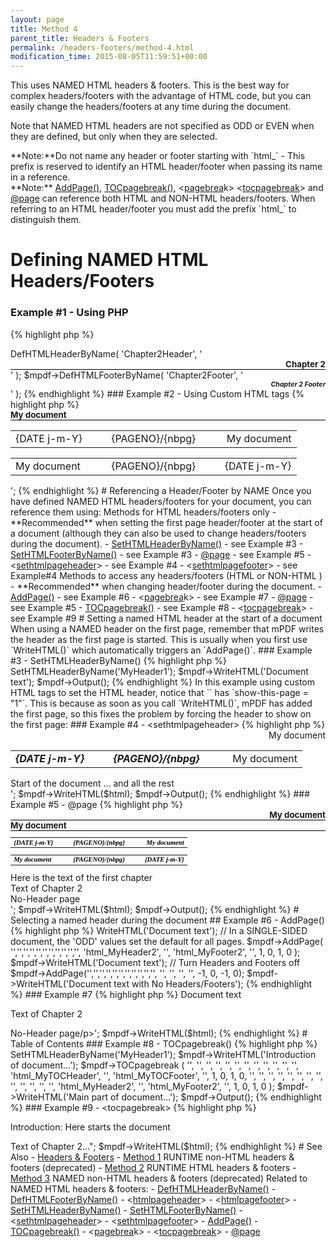 ```yaml
---
layout: page
title: Method 4
parent_title: Headers & Footers
permalink: /headers-footers/method-4.html
modification_time: 2015-08-05T11:59:51+00:00
---
```


This uses <span class="smallblock">NAMED</span> <span class="smallblock">HTML</span> headers & footers. This is 
the best way for complex headers/footers with the advantage of HTML code, but you can easily change the headers/footers 
at any time during the document.

Note that <span class="smallblock">NAMED</span> <span class="smallblock">HTML</span> headers are not specified as 
<span class="smallblock">ODD</span> or <span class="smallblock">EVEN</span> when they are defined, but only when
they are selected.

<div class="alert alert-info" role="alert" markdown="1">
  **Note:**Do not name any header or footer starting with `html_` - This prefix is reserved to 
  identify an <span class="smallblock">HTML</span> header/footer when passing its name in a reference.
</div>

<div class="alert alert-info" role="alert" markdown="1">
  **Note:** <a href="{{ "/reference/mpdf-functions/addpage.html" | prepend: site.baseurl }}">AddPage()</a>,
  <a href="{{ "/reference/mpdf-functions/tocpagebreak.html" | prepend: site.baseurl }}">TOCpagebreak()</a>,
  &lt;<a href="{{ "/reference/html-control-tags/pagebreak.html" | prepend: site.baseurl }}">pagebrea</a>k&gt; 
  &lt;<a href="{{ "/reference/html-control-tags/tocpagebreak.html" | prepend: site.baseurl }}">tocpagebreak</a>&gt; 
  and <a href="{{ "/paging/using-page.html" | prepend: site.baseurl }}">@page</a> can reference both HTML and NON-HTML 
  headers/footers. When referring to an HTML header/footer you must add the prefix `html_` to distinguish them.
</div>

# Defining NAMED HTML Headers/Footers

### Example #1 - Using PHP

{% highlight php %}
<?php
$mpdf = new \Mpdf\Mpdf();

$mpdf->DefHTMLHeaderByName(
  'Chapter2Header',
  '<div style="text-align: right; border-bottom: 1px solid #000000; 
  font-weight: bold; font-size: 10pt;">Chapter 2</div>'
);

$mpdf->DefHTMLFooterByName(
  'Chapter2Footer',
  '<div style="text-align: right; font-weight: bold; font-size: 8pt; 
  font-style: italic;">Chapter 2 Footer</div>'
);
{% endhighlight %}

### Example #2 - Using Custom HTML tags

{% highlight php %}
<?php
$mpdf = new \Mpdf\Mpdf();

$html = '
<htmlpageheader name="myHeader1">
    <div style="text-align: right>My document</div>
</htmlpageheader>

<htmlpageheader name="myHeader2">
    <div style="border-bottom: 1px solid #000000; font-weight: bold;  font-size: 10pt;">
        My document
    </div>
</htmlpageheader>

<htmlpagefooter name="myFooter1">
    <table width="100%">
        <tr>
            <td width="33%">{DATE j-m-Y}</td>
            <td width="33%" align="center">{PAGENO}/{nbpg}</td>
            <td width="33%" style="text-align: right; ">My document</td>
        </tr>
    </table>
</htmlpagefooter>

<htmlpagefooter name="myFooter2">
    <table width="100%">
        <tr>
            <td width="33%">My document</td>
            <td width="33%" align="center">{PAGENO}/{nbpg}</td>
            <td width="33%" style="text-align: right;">{DATE j-m-Y}</td>
        </tr>
    </table>
</htmlpagefooter>';
{% endhighlight %}

# Referencing a Header/Footer by NAME

Once you have defined <span class="smallblock">NAMED</span> <span class="smallblock">HTML</span> headers/footers for 
your document, you can reference them using:

Methods for <span class="smallblock">HTML</span> headers/footers only - **Recommended** when setting the first 
page header/footer at the start of a document (although they can also be used to change headers/footers during the 
document).

- <a href="{{ "/reference/mpdf-functions/sethtmlheaderbyname.html" | prepend: site.baseurl }}">SetHTMLHeaderByName()</a> - see Example #3
- <a href="{{ "/reference/mpdf-functions/sethtmlfooterbyname.html" | prepend: site.baseurl }}">SetHTMLFooterByName()</a> - see Example #3
- <a href="{{ "/paging/using-page.html" | prepend: site.baseurl }}">@page</a> - see Example #5
- &lt;<a href="{{ "/reference/html-control-tags/sethtmlpageheader.html" | prepend: site.baseurl }}">sethtmlpageheader</a>&gt; - see Example #4
- &lt;<a href="{{ "/reference/html-control-tags/sethtmlpagefooter.html" | prepend: site.baseurl }}">sethtmlpagefooter</a>&gt; - see Example#4

Methods to access any headers/footers (<span class="smallblock">HTML</span> or <span class="smallblock">NON-HTML
    </span>) - **Recommended** when changing header/footer during the document.

- <a href="{{ "/reference/mpdf-functions/addpage.html" | prepend: site.baseurl }}">AddPage()</a> - see Example #6
- &lt;<a href="{{ "/reference/html-control-tags/pagebreak.html" | prepend: site.baseurl }}">pagebrea</a>k&gt; - see Example #7
- <a href="{{ "/paging/using-page.html" | prepend: site.baseurl }}">@page</a> - see Example #5
- <a href="{{ "/reference/mpdf-functions/tocpagebreak.html" | prepend: site.baseurl }}">TOCpagebreak()</a> - see Example #8
- &lt;<a href="{{ "/reference/html-control-tags/tocpagebreak.html" | prepend: site.baseurl }}">tocpagebreak</a>&gt; - see Example #9

# Setting a named HTML header at the start of a document

When using a <span class="smallblock">NAMED</span> header on the first page, remember that mPDF writes the header as 
the first page is started. This is usually when you first use `WriteHTML()` which automatically triggers an `AddPage()`.

### Example #3 - SetHTMLHeaderByName()

{% highlight php %}
<?php
$mpdf = new \Mpdf\Mpdf();

// Define an HTML header named 'MyHeader1' here (as Example #1)
$mpdf->SetHTMLHeaderByName('MyHeader1');

$mpdf->WriteHTML('Document text');

$mpdf->Output();
{% endhighlight %}

In this example using custom HTML tags to set the <span class="smallblock">HTML</span> header, notice that 
`<sethtmlpageheader>` has `show-this-page = "1"`. This is because as soon as you call 
`WriteHTML()`, mPDF has added the first page, so this fixes the problem by forcing the header to show on the first page:

### Example #4 - &lt;sethtmlpageheader&gt;

{% highlight php %}
<?php
$mpdf = new \Mpdf\Mpdf();

$html = '
<htmlpageheader name="MyHeader1">
    <div style="text-align: right">My document</div>
</htmlpageheader>

<htmlpagefooter name="MyFooter1">
    <table width="100%">
        <tr>
            <td width="33%"><span style="font-weight: bold; font-style: italic;">{DATE j-m-Y}</span></td>
            <td width="33%" align="center" style="font-weight: bold; font-style: italic;">{PAGENO}/{nbpg}</td>
            <td width="33%" style="text-align: right; ">My document</td>
        </tr>
    </table>
</htmlpagefooter>

<sethtmlpageheader name="MyHeader1" value="on" show-this-page="1" />
<sethtmlpagefooter name="MyFooter1" value="on" />

<div>Start of the document ... and all the rest</div>';

$mpdf->WriteHTML($html);

$mpdf->Output();
{% endhighlight %}

### Example #5 - @page

{% highlight php %}
<?php
$mpdf = new \Mpdf\Mpdf();

$html = '
<html>
<head>
<style>
    @page {
      size: auto;
      odd-header-name: html_MyHeader1;
      odd-footer-name: html_MyFooter1;
    }

    @page chapter2 {
        odd-header-name: html_MyHeader2;
        odd-footer-name: html_MyFooter2;
    }

    @page noheader {
        odd-header-name: _blank;
        odd-footer-name: _blank;
    }

    div.chapter2 {
        page-break-before: always;
        page: chapter2;
    }

    div.noheader {
        page-break-before: always;
        page: noheader;
    }
</style>
</head>
<body>
    <htmlpageheader name="MyHeader1">
        <div style="text-align: right; border-bottom: 1px solid #000000; font-weight: bold; font-size: 10pt;">My document</div>
    </htmlpageheader>

    <htmlpageheader name="MyHeader2">
        <div style="border-bottom: 1px solid #000000; font-weight: bold;  font-size: 10pt;">My document</div>
    </htmlpageheader>

    <htmlpagefooter name="MyFooter1">
        <table width="100%" style="vertical-align: bottom; font-family: serif; font-size: 8pt; color: #000000; font-weight: bold; font-style: italic;">
            <tr>
                <td width="33%"><span style="font-weight: bold; font-style: italic;">{DATE j-m-Y}</span></td>
                <td width="33%" align="center" style="font-weight: bold; font-style: italic;">{PAGENO}/{nbpg}</td>
                <td width="33%" style="text-align: right; ">My document</td>
            </tr>
        </table>
    </htmlpagefooter>

    <htmlpagefooter name="MyFooter2">
        <table width="100%" style="vertical-align: bottom; font-family: serif; font-size: 8pt; color: #000000; font-weight: bold; font-style: italic;">
            <tr>
                <td width="33%"><span style="font-weight: bold; font-style: italic;">My document</span></td>
                <td width="33%" align="center" style="font-weight: bold; font-style: italic;">{PAGENO}/{nbpg}</td>
                <td width="33%" style="text-align: right; ">{DATE j-m-Y}</td>
            </tr>
        </table>
    </htmlpagefooter>

    <div>Here is the text of the first chapter</div>
    <div class="chapter2">Text of Chapter 2</div>

    <div class="noheader">No-Header page</div>
</body>
</html>';

$mpdf->WriteHTML($html);

$mpdf->Output();
{% endhighlight %}

# Selecting a named header during the document

## Example #6 - AddPage()

{% highlight php %}
<?php
$mpdf->WriteHTML('Document text');

// In a SINGLE-SIDED document, the 'ODD' values set the default for all pages.
$mpdf->AddPage(
    '','','','','','','','','','','', 
    'html_MyHeader2', '', 'html_MyFooter2', '', 1, 0, 1, 0
);
$mpdf->WriteHTML('Document text');

// Turn Headers and Footers off
$mpdf->AddPage('','','','','','','','','','','', '', '', '', '', -1, 0, -1, 0);
$mpdf->WriteHTML('Document text with No Headers/Footers');
{% endhighlight %}

### Example #7

{% highlight php %}
<?php
$html = '
<p>Document text</p>
<p>Text of Chapter 2</p>

<!-- TO TURN HEADER/FOOTER OFF FOR A NEW PAGE -->
<pagebreak odd-header-value="off" odd-footer-value="off" />

<p>No-Header page/p>';

$mpdf->WriteHTML($html);
{% endhighlight %}

# Table of Contents

### Example #8 - TOCpagebreak()

{% highlight php %}
<?php
$mpdf = new \Mpdf\Mpdf();

// Define HTML headers here named 'MyHeader1', 'MyTOCHeader', 'MyTOCFooter', 
// 'MyHeader2', 'MyFooter2' (as Example #1)
$mpdf->SetHTMLHeaderByName('MyHeader1');

$mpdf->WriteHTML('Introduction of document...');

$mpdf->TOCpagebreak (
  '', '', '', '', '', '', '', '', '', '', '', '', 
  'html_MyTOCHeader', '', 'html_MyTOCFooter', '', 1, 0, 1, 0, 
  '', '', '', '', '', '', '', '', '', '', '', '', '', 
  'html_MyHeader2', '', 'html_MyFooter2', '', 1, 0,  1, 0
);

$mpdf->WriteHTML('Main part of document...');

$mpdf->Output();
{% endhighlight %}

### Example #9 - &lt;tocpagebreak&gt;

{% highlight php %}
<?php
$html = "
<!-- Define HTML headers etc  here named 'MyHeader1', 'MyTOCHeader', 'MyTOCFooter', 
     'MyHeader2', 'MyFooter2' (as Example #2) -->

<p>Introduction: Here starts the document</p>

<tocpagebreak toc-odd-header-name='html_MyTOCHeader' toc-odd-header-value=\"1\" 
    toc-odd-footer-name='html_MyTOCFooter' toc-odd-footer-value=\"1\"
    odd-header-name='html_MyHeader2' odd-header-value=\"1\"  
    odd-footer-name='html_MyFooter2' odd-footer-value=\"1\" />

Text of Chapter 2...";

$mpdf->WriteHTML($html);
{% endhighlight %}


# See Also
- <a href="{{ "/headers-footers/headers-footers.html" | prepend: site.baseurl }}">Headers &amp; Footers</a>
  - <a href="{{ " /headers-footers/method-1.html " | prepend: site.baseurl }}">Method 1</a> RUNTIME non-HTML headers & footers (deprecated)
  - <a href="{{ " /headers-footers/method-2.html " | prepend: site.baseurl }}">Method 2</a> RUNTIME HTML headers & footers
  - <a href="{{ " /headers-footers/method-3.html " | prepend: site.baseurl }}">Method 3</a> NAMED non-HTML headers & footers (deprecated)

Related to NAMED HTML headers & footers:
- <a href="{{ "/reference/mpdf-functions/defhtmlheaderbyname.html" | prepend: site.baseurl }}">DefHTMLHeaderByName()</a>
- <a href="{{ "/reference/mpdf-functions/defhtmlfooterbyname.html" | prepend: site.baseurl }}">DefHTMLFooterByName()</a>
- &lt;<a href="{{ "/reference/html-control-tags/htmlpageheader.html" | prepend: site.baseurl }}">htmlpageheader</a>&gt;
- &lt;<a href="{{ "/reference/html-control-tags/htmlpagefooter.html" | prepend: site.baseurl }}">htmlpagefooter</a>&gt;
- <a href="{{ "/reference/mpdf-functions/sethtmlheaderbyname.html" | prepend: site.baseurl }}">SetHTMLHeaderByName()</a>
- <a href="{{ "/reference/mpdf-functions/sethtmlfooterbyname.html" | prepend: site.baseurl }}">SetHTMLFooterByName()</a>
- &lt;<a href="{{ "/reference/html-control-tags/sethtmlpageheader.html" | prepend: site.baseurl }}">sethtmlpageheader</a>&gt;
- &lt;<a href="{{ "/reference/html-control-tags/sethtmlpagefooter.html" | prepend: site.baseurl }}">sethtmlpagefooter</a>&gt;
- <a href="{{ "/reference/mpdf-functions/addpage.html" | prepend: site.baseurl }}">AddPage()</a>
- <a href="{{ "/reference/mpdf-functions/tocpagebreak.html" | prepend: site.baseurl }}">TOCpagebreak()</a>
- &lt;<a href="{{ "/reference/html-control-tags/pagebreak.html" | prepend: site.baseurl }}">pagebrea</a>k&gt;
- &lt;<a href="{{ "/reference/html-control-tags/tocpagebreak.html" | prepend: site.baseurl }}">tocpagebreak</a>&gt;
- <a href="{{ "/paging/using-page.html" | prepend: site.baseurl }}">@page</a>

